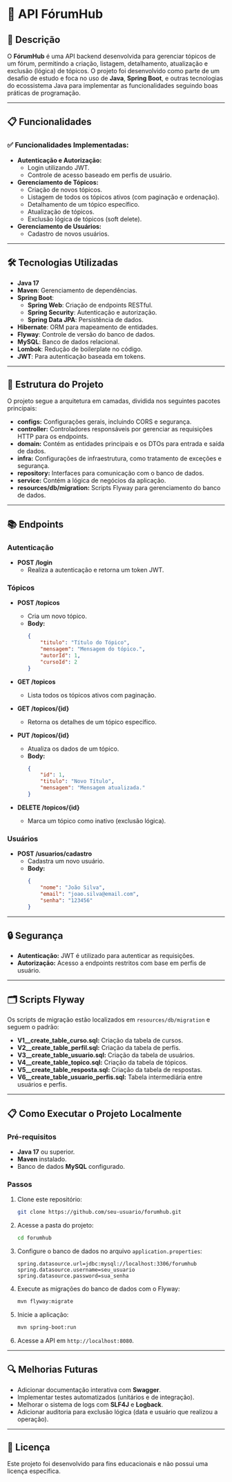 # 🚀 API FórumHub

## 📝 Descrição

O **FórumHub** é uma API backend desenvolvida para gerenciar tópicos de um fórum, permitindo a criação, listagem, detalhamento, atualização e exclusão (lógica) de tópicos. O projeto foi desenvolvido como parte de um desafio de estudo e foca no uso de **Java**, **Spring Boot**, e outras tecnologias do ecossistema Java para implementar as funcionalidades seguindo boas práticas de programação.

---

## 📋 Funcionalidades

### ✅ Funcionalidades Implementadas:
- **Autenticação e Autorização:**
    - Login utilizando JWT.
    - Controle de acesso baseado em perfis de usuário.
- **Gerenciamento de Tópicos:**
    - Criação de novos tópicos.
    - Listagem de todos os tópicos ativos (com paginação e ordenação).
    - Detalhamento de um tópico específico.
    - Atualização de tópicos.
    - Exclusão lógica de tópicos (soft delete).
- **Gerenciamento de Usuários:**
    - Cadastro de novos usuários.

---

## 🛠️ Tecnologias Utilizadas

- **Java 17**
- **Maven**: Gerenciamento de dependências.
- **Spring Boot**:
    - **Spring Web**: Criação de endpoints RESTful.
    - **Spring Security**: Autenticação e autorização.
    - **Spring Data JPA**: Persistência de dados.
- **Hibernate**: ORM para mapeamento de entidades.
- **Flyway**: Controle de versão do banco de dados.
- **MySQL**: Banco de dados relacional.
- **Lombok**: Redução de boilerplate no código.
- **JWT**: Para autenticação baseada em tokens.

---

## 📂 Estrutura do Projeto

O projeto segue a arquitetura em camadas, dividida nos seguintes pacotes principais:

- **configs:** Configurações gerais, incluindo CORS e segurança.
- **controller:** Controladores responsáveis por gerenciar as requisições HTTP para os endpoints.
- **domain:** Contém as entidades principais e os DTOs para entrada e saída de dados.
- **infra:** Configurações de infraestrutura, como tratamento de exceções e segurança.
- **repository:** Interfaces para comunicação com o banco de dados.
- **service:** Contém a lógica de negócios da aplicação.
- **resources/db/migration:** Scripts Flyway para gerenciamento do banco de dados.

---

## 📚 Endpoints

### Autenticação
- **POST /login**
    - Realiza a autenticação e retorna um token JWT.

### Tópicos
- **POST /topicos**
    - Cria um novo tópico.
    - **Body:**
      ```json
      {
          "titulo": "Título do Tópico",
          "mensagem": "Mensagem do tópico.",
          "autorId": 1,
          "cursoId": 2
      }
      ```

- **GET /topicos**
    - Lista todos os tópicos ativos com paginação.

- **GET /topicos/{id}**
    - Retorna os detalhes de um tópico específico.

- **PUT /topicos/{id}**
    - Atualiza os dados de um tópico.
    - **Body:**
      ```json
      {
          "id": 1,
          "titulo": "Novo Título",
          "mensagem": "Mensagem atualizada."
      }
      ```

- **DELETE /topicos/{id}**
    - Marca um tópico como inativo (exclusão lógica).

### Usuários
- **POST /usuarios/cadastro**
    - Cadastra um novo usuário.
    - **Body:**
      ```json
      {
          "nome": "João Silva",
          "email": "joao.silva@email.com",
          "senha": "123456"
      }
      ```

---

## 🔒 Segurança

- **Autenticação:** JWT é utilizado para autenticar as requisições.
- **Autorização:** Acesso a endpoints restritos com base em perfis de usuário.

---

## 🗂️ Scripts Flyway

Os scripts de migração estão localizados em `resources/db/migration` e seguem o padrão:

- **V1__create_table_curso.sql:** Criação da tabela de cursos.
- **V2__create_table_perfil.sql:** Criação da tabela de perfis.
- **V3__create_table_usuario.sql:** Criação da tabela de usuários.
- **V4__create_table_topico.sql:** Criação da tabela de tópicos.
- **V5__create_table_resposta.sql:** Criação da tabela de respostas.
- **V6__create_table_usuario_perfis.sql:** Tabela intermediária entre usuários e perfis.

---

## 📋 Como Executar o Projeto Localmente

### Pré-requisitos
- **Java 17** ou superior.
- **Maven** instalado.
- Banco de dados **MySQL** configurado.

### Passos

1. Clone este repositório:
   ```bash
   git clone https://github.com/seu-usuario/forumhub.git
   ```

2. Acesse a pasta do projeto:
   ```bash
   cd forumhub
   ```

3. Configure o banco de dados no arquivo `application.properties`:
   ```properties
   spring.datasource.url=jdbc:mysql://localhost:3306/forumhub
   spring.datasource.username=seu_usuario
   spring.datasource.password=sua_senha
   ```

4. Execute as migrações do banco de dados com o Flyway:
   ```bash
   mvn flyway:migrate
   ```

5. Inicie a aplicação:
   ```bash
   mvn spring-boot:run
   ```

6. Acesse a API em `http://localhost:8080`.

---

## 🔍 Melhorias Futuras

- Adicionar documentação interativa com **Swagger**.
- Implementar testes automatizados (unitários e de integração).
- Melhorar o sistema de logs com **SLF4J** e **Logback**.
- Adicionar auditoria para exclusão lógica (data e usuário que realizou a operação).

---

## 📜 Licença

Este projeto foi desenvolvido para fins educacionais e não possui uma licença específica.
